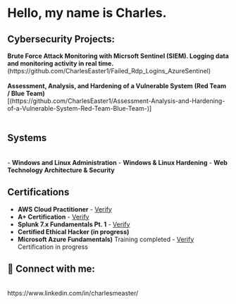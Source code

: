 <h1>Hello, my name is Charles. <br>


<h2>Cybersecurity Projects:</h2>
<b>Brute Force Attack Monitoring with Micrsoft Sentinel (SIEM). Logging data and monitoring activity in real time.</b>  <br>        (https://github.com/CharlesEaster1/Failed_Rdp_Logins_AzureSentinel)
  <br>
  <br>
<b>Assessment, Analysis, and Hardening of a Vulnerable System (Red Team / Blue Team)</b><br>
[(https://github.com/CharlesEaster1/Assessment-Analysis-and-Hardening-of-a-Vulnerable-System-Red-Team-Blue-Team-)]
  <br>
  <br>
  
<h2>Systems</h2><br>
- <b>Windows and Linux Administration</b>
- <b>Windows & Linux Hardening</b>
- <b>Web Technology Architecture & Security</b>
  
<h2>Certifications</h2>

- <b>AWS Cloud Practitioner</b> - [Verify](https://www.credly.com/badges/99db585d-a78a-48a1-97e2-cb2dc9d4ca7c/public_url) 
- <b>A+ Certification</b> - [Verify](https://www.credly.com/badges/8b5c95fa-bccb-422f-8052-b1b3deb5a6bc/linked_in_profile)  
- <b>Splunk 7.x Fundamentals Pt. 1</b> - [Verify](https://education.splunk.com/award/completion/22830d48-5c61-3e69-829c-12a33c67a5c9/view-ext)
- <b>Certified Ethical Hacker (in progress)</b>
- <b>Microsoft Azure Fundamentals)</b> Training completed - [Verify](https://i.imgur.com/t2v5VUx.png) Certification in progress




<h2> 🤳 Connect with me:</h2>
<br>
https://www.linkedin.com/in/charlesmeaster/


<!--

Here are some ideas to get you started:

- 🔭 I’m currently working on ...
- 🌱 I’m currently learning ...
- 👯 I’m looking to collaborate on ...
- 🤔 I’m looking for help with ...
- 💬 Ask me about ...
- 📫 How to reach me: ...
- 😄 Pronouns: ...
- ⚡ Fun fact: ...
-->
